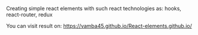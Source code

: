 Creating simple react elements with such react technologies as: hooks, react-router, redux

You can visit result on: https://vamba45.github.io/React-elements.github.io/
